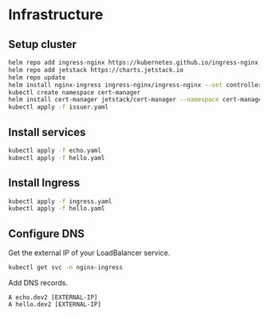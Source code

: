 # Infrastructure

## Setup cluster

```sh
helm repo add ingress-nginx https://kubernetes.github.io/ingress-nginx
helm repo add jetstack https://charts.jetstack.io
helm repo update
helm install nginx-ingress ingress-nginx/ingress-nginx --set controller.publishService.enabled=true
kubectl create namespace cert-manager
helm install cert-manager jetstack/cert-manager --namespace cert-manager --version v1.8.0 --set installCRDs=true
kubectl apply -f issuer.yaml
```

## Install services

```sh
kubectl apply -f echo.yaml
kubectl apply -f hello.yaml
```

## Install Ingress

```sh
kubectl apply -f ingress.yaml
kubectl apply -f hello.yaml
```

## Configure DNS

Get the external IP of your LoadBalancer service.

```sh
kubectl get svc -n nginx-ingress
```

Add DNS records.

```dns
A echo.dev2 [EXTERNAL-IP]
A hello.dev2 [EXTERNAL-IP]
```
